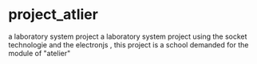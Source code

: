 # project_atlier
a laboratory system project 
a laboratory system project using the socket technologie and the electronjs , this project is a school demanded for the module of "atelier"
